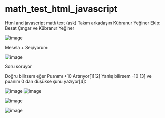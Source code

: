 # math_test_html_javascript
Html and javascript math text (ask)
Takım arkadaşım Kübranur Yeğiner
Ekip:
Besat Çıngar ve Kübranur Yeğiner

![image](https://github.com/AstroBesat-SoftW/math_test_html_javascript/assets/128177174/5375da59-ac01-4eb9-8e2e-c72f09ddf240)

Mesela + Seçiyorum:

![image](https://github.com/AstroBesat-SoftW/math_test_html_javascript/assets/128177174/ecbd792b-7ef1-40e1-9692-86533a8fdbc5)

Soru soruyor

Doğru bilirsem eğer Puanımı +10 Artırıyor[1][2] Yanlış bilirsem -10 [3] ve puanım 0 dan düşükse şunu yazıyor[4]:

![image](https://github.com/AstroBesat-SoftW/math_test_html_javascript/assets/128177174/a480cb01-de10-4e79-9903-f870312314a4)
![image](https://github.com/AstroBesat-SoftW/math_test_html_javascript/assets/128177174/ff9be9c7-80a5-4a1b-bef4-fed263687efd)

![image](https://github.com/AstroBesat-SoftW/math_test_html_javascript/assets/128177174/eb95d471-e84f-4cef-bc3d-b6f874ff40de)

![image](https://github.com/AstroBesat-SoftW/math_test_html_javascript/assets/128177174/993fe6bf-82ae-4bd8-a4cb-d01ccc84ace7)

